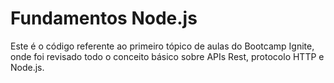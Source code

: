 # Fundamentos Node.js
Este é o código referente ao primeiro tópico de aulas do Bootcamp Ignite, onde foi revisado todo o conceito básico sobre APIs Rest, protocolo HTTP e Node.js.

